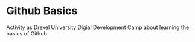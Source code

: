 # Github Basics

Activity as Drexel University Digial Development Camp about learning the basics of Github
